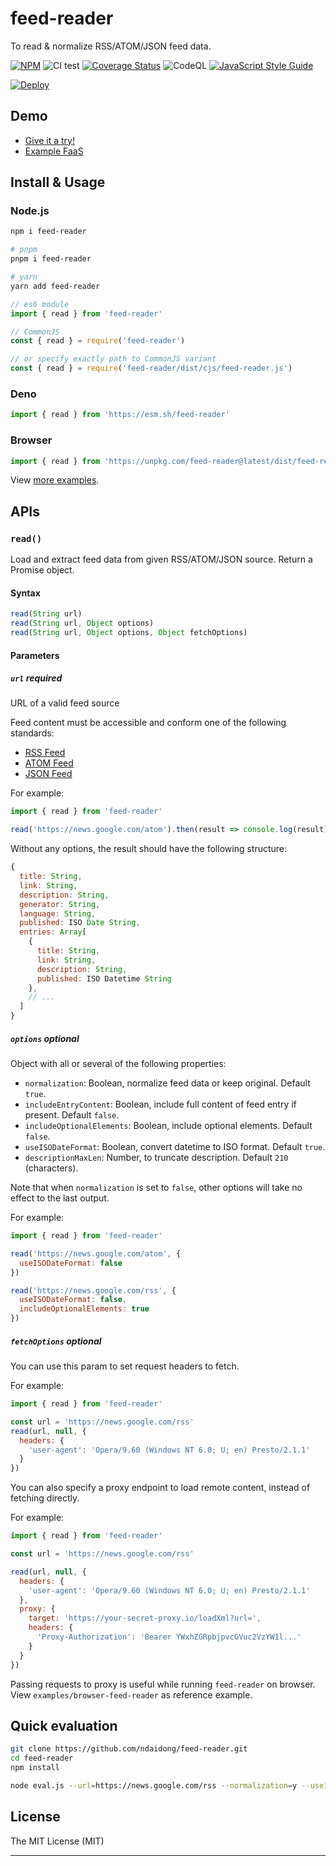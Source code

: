 # feed-reader

To read & normalize RSS/ATOM/JSON feed data.

[![NPM](https://badge.fury.io/js/feed-reader.svg)](https://badge.fury.io/js/feed-reader)
![CI test](https://github.com/ndaidong/feed-reader/workflows/ci-test/badge.svg)
[![Coverage Status](https://img.shields.io/coveralls/github/ndaidong/feed-reader)](https://coveralls.io/github/ndaidong/feed-reader?branch=main)
![CodeQL](https://github.com/ndaidong/feed-reader/workflows/CodeQL/badge.svg)
[![JavaScript Style Guide](https://img.shields.io/badge/code_style-standard-brightgreen.svg)](https://standardjs.com)

[![Deploy](https://button.deta.dev/1/svg)](https://go.deta.dev/deploy?repo=https://github.com/ndaidong/feed-reader-deta)

## Demo

- [Give it a try!](https://demos.pwshub.com/feed-reader)
- [Example FaaS](https://readfeed.deta.dev/?url=https://news.google.com/rss)

## Install & Usage

### Node.js

```bash
npm i feed-reader

# pnpm
pnpm i feed-reader

# yarn
yarn add feed-reader
```

```js
// es6 module
import { read } from 'feed-reader'

// CommonJS
const { read } = require('feed-reader')

// or specify exactly path to CommonJS variant
const { read } = require('feed-reader/dist/cjs/feed-reader.js')
```

### Deno

```ts
import { read } from 'https://esm.sh/feed-reader'
```

### Browser

```js
import { read } from 'https://unpkg.com/feed-reader@latest/dist/feed-reader.esm.js'
```

View [more examples](https://github.com/ndaidong/feed-reader/tree/main/examples).


## APIs

### `read()`

Load and extract feed data from given RSS/ATOM/JSON source. Return a Promise object.

#### Syntax

```js
read(String url)
read(String url, Object options)
read(String url, Object options, Object fetchOptions)
```

#### Parameters

##### `url` *required*

URL of a valid feed source

Feed content must be accessible and conform one of the following standards:

  - [RSS Feed](https://www.rssboard.org/rss-specification)
  - [ATOM Feed](https://datatracker.ietf.org/doc/html/rfc5023)
  - [JSON Feed](https://www.jsonfeed.org/version/1.1/)

For example:

```js
import { read } from 'feed-reader'

read('https://news.google.com/atom').then(result => console.log(result))
```

Without any options, the result should have the following structure:

```js
{
  title: String,
  link: String,
  description: String,
  generator: String,
  language: String,
  published: ISO Date String,
  entries: Array[
    {
      title: String,
      link: String,
      description: String,
      published: ISO Datetime String
    },
    // ...
  ]
}
```

##### `options` *optional*

Object with all or several of the following properties:

  - `normalization`: Boolean, normalize feed data or keep original. Default `true`.
  - `includeEntryContent`: Boolean, include full content of feed entry if present. Default `false`.
  - `includeOptionalElements`: Boolean, include optional elements. Default `false`.
  - `useISODateFormat`: Boolean, convert datetime to ISO format. Default `true`.
  - `descriptionMaxLen`: Number, to truncate description. Default `210` (characters).

Note that when `normalization` is set to `false`, other options will take no effect to the last output.

For example:

```js
import { read } from 'feed-reader'

read('https://news.google.com/atom', {
  useISODateFormat: false
})

read('https://news.google.com/rss', {
  useISODateFormat: false,
  includeOptionalElements: true
})
```

##### `fetchOptions` *optional*

You can use this param to set request headers to fetch.

For example:

```js
import { read } from 'feed-reader'

const url = 'https://news.google.com/rss'
read(url, null, {
  headers: {
    'user-agent': 'Opera/9.60 (Windows NT 6.0; U; en) Presto/2.1.1'
  }
})
```

You can also specify a proxy endpoint to load remote content, instead of fetching directly.

For example:

```js
import { read } from 'feed-reader'

const url = 'https://news.google.com/rss'

read(url, null, {
  headers: {
    'user-agent': 'Opera/9.60 (Windows NT 6.0; U; en) Presto/2.1.1'
  },
  proxy: {
    target: 'https://your-secret-proxy.io/loadXml?url=',
    headers: {
      'Proxy-Authorization': 'Bearer YWxhZGRpbjpvcGVuc2VzYW1l...'
    }
  }
})
```

Passing requests to proxy is useful while running `feed-reader` on browser. View `examples/browser-feed-reader` as reference example.


## Quick evaluation

```bash
git clone https://github.com/ndaidong/feed-reader.git
cd feed-reader
npm install

node eval.js --url=https://news.google.com/rss --normalization=y --useISODateFormat=y --includeEntryContent=n --includeOptionalElements=n
```

## License
The MIT License (MIT)

---
